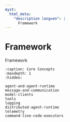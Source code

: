 ```yaml
---
myst:
  html_meta:
    "description lang=en": |
      Framework
---
```


# Framework

Framework

```{toctree}
:caption: Core Concepts
:maxdepth: 1
:hidden:

agent-and-agent-runtime
message-and-communication
model-clients
tools
logging
distributed-agent-runtime
telemetry
command-line-code-executors

```
